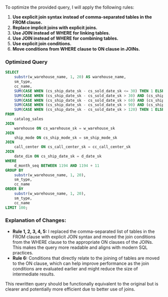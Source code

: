 To optimize the provided query, I will apply the following rules:

1. **Use explicit join syntax instead of comma-separated tables in the FROM clause.**
2. **Replace implicit joins with explicit joins.**
3. **Use JOIN instead of WHERE for linking tables.**
4. **Use JOIN instead of WHERE for combining tables.**
5. **Use explicit join conditions.**
6. **Move conditions from WHERE clause to ON clause in JOINs.**

### Optimized Query

```sql
SELECT 
    substr(w_warehouse_name, 1, 20) AS warehouse_name,
    sm_type,
    cc_name,
    SUM(CASE WHEN (cs_ship_date_sk - cs_sold_date_sk <= 30) THEN 1 ELSE 0 END) AS "30 days",
    SUM(CASE WHEN (cs_ship_date_sk - cs_sold_date_sk > 30) AND (cs_ship_date_sk - cs_sold_date_sk <= 60) THEN 1 ELSE 0 END) AS "31-60 days",
    SUM(CASE WHEN (cs_ship_date_sk - cs_sold_date_sk > 60) AND (cs_ship_date_sk - cs_sold_date_sk <= 90) THEN 1 ELSE 0 END) AS "61-90 days",
    SUM(CASE WHEN (cs_ship_date_sk - cs_sold_date_sk > 90) AND (cs_ship_date_sk - cs_sold_date_sk <= 120) THEN 1 ELSE 0 END) AS "91-120 days",
    SUM(CASE WHEN (cs_ship_date_sk - cs_sold_date_sk > 120) THEN 1 ELSE 0 END) AS ">120 days"
FROM 
    catalog_sales
JOIN 
    warehouse ON cs_warehouse_sk = w_warehouse_sk
JOIN 
    ship_mode ON cs_ship_mode_sk = sm_ship_mode_sk
JOIN 
    call_center ON cs_call_center_sk = cc_call_center_sk
JOIN 
    date_dim ON cs_ship_date_sk = d_date_sk
WHERE 
    d_month_seq BETWEEN 1194 AND 1194 + 11
GROUP BY 
    substr(w_warehouse_name, 1, 20),
    sm_type,
    cc_name
ORDER BY 
    substr(w_warehouse_name, 1, 20),
    sm_type,
    cc_name
LIMIT 100;
```

### Explanation of Changes:
- **Rule 1, 2, 3, 4, 5:** I replaced the comma-separated list of tables in the FROM clause with explicit JOIN syntax and moved the join conditions from the WHERE clause to the appropriate ON clauses of the JOINs. This makes the query more readable and aligns with modern SQL practices.
- **Rule 6:** Conditions that directly relate to the joining of tables are moved to the ON clause, which can help improve performance as the join conditions are evaluated earlier and might reduce the size of intermediate results.

This rewritten query should be functionally equivalent to the original but is clearer and potentially more efficient due to better use of joins.